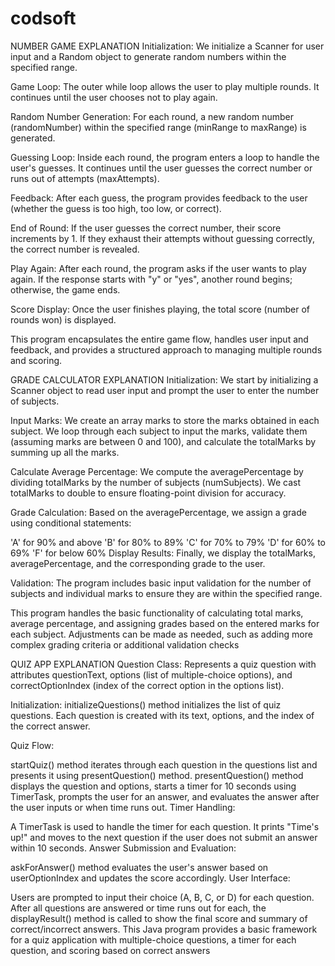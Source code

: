 # codsoft
NUMBER GAME EXPLANATION
Initialization: We initialize a Scanner for user input and a Random object to generate random numbers within the specified range.

Game Loop: The outer while loop allows the user to play multiple rounds. It continues until the user chooses not to play again.

Random Number Generation: For each round, a new random number (randomNumber) within the specified range (minRange to maxRange) is generated.

Guessing Loop: Inside each round, the program enters a loop to handle the user's guesses. It continues until the user guesses the correct number or runs out of attempts (maxAttempts).

Feedback: After each guess, the program provides feedback to the user (whether the guess is too high, too low, or correct).

End of Round: If the user guesses the correct number, their score increments by 1. If they exhaust their attempts without guessing correctly, the correct number is revealed.

Play Again: After each round, the program asks if the user wants to play again. If the response starts with "y" or "yes", another round begins; otherwise, the game ends.

Score Display: Once the user finishes playing, the total score (number of rounds won) is displayed.

This program encapsulates the entire game flow, handles user input and feedback, and provides a structured approach to managing multiple rounds and scoring.

GRADE CALCULATOR EXPLANATION
Initialization: We start by initializing a Scanner object to read user input and prompt the user to enter the number of subjects.

Input Marks: We create an array marks to store the marks obtained in each subject. We loop through each subject to input the marks, validate them (assuming marks are between 0 and 100), and calculate the totalMarks by summing up all the marks.

Calculate Average Percentage: We compute the averagePercentage by dividing totalMarks by the number of subjects (numSubjects). We cast totalMarks to double to ensure floating-point division for accuracy.

Grade Calculation: Based on the averagePercentage, we assign a grade using conditional statements:

'A' for 90% and above
'B' for 80% to 89%
'C' for 70% to 79%
'D' for 60% to 69%
'F' for below 60%
Display Results: Finally, we display the totalMarks, averagePercentage, and the corresponding grade to the user.

Validation: The program includes basic input validation for the number of subjects and individual marks to ensure they are within the specified range.

This program handles the basic functionality of calculating total marks, average percentage, and assigning grades based on the entered marks for each subject. Adjustments can be made as needed, such as adding more complex grading criteria or additional validation checks

QUIZ APP EXPLANATION
Question Class: Represents a quiz question with attributes questionText, options (list of multiple-choice options), and correctOptionIndex (index of the correct option in the options list).

Initialization: initializeQuestions() method initializes the list of quiz questions. Each question is created with its text, options, and the index of the correct answer.

Quiz Flow:

startQuiz() method iterates through each question in the questions list and presents it using presentQuestion() method.
presentQuestion() method displays the question and options, starts a timer for 10 seconds using TimerTask, prompts the user for an answer, and evaluates the answer after the user inputs or when time runs out.
Timer Handling:

A TimerTask is used to handle the timer for each question. It prints "Time's up!" and moves to the next question if the user does not submit an answer within 10 seconds.
Answer Submission and Evaluation:

askForAnswer() method evaluates the user's answer based on userOptionIndex and updates the score accordingly.
User Interface:

Users are prompted to input their choice (A, B, C, or D) for each question.
After all questions are answered or time runs out for each, the displayResult() method is called to show the final score and summary of correct/incorrect answers.
This Java program provides a basic framework for a quiz application with multiple-choice questions, a timer for each question, and scoring based on correct answers
